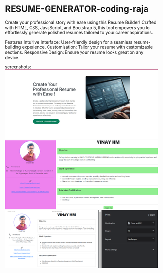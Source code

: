 # RESUME-GENERATOR-coding-raja

Create your professional story with ease using this Resume Builder! Crafted with HTML, CSS, JavaScript, and Bootstrap 5, this tool empowers you to effortlessly generate polished resumes tailored to your career aspirations.

Features
Intuitive Interface: User-friendly design for a seamless resume-building experience.
Customization: Tailor your resume with customizable sections.
Responsive Design: Ensure your resume looks great on any device.

screenshots:
![MAIN_PAGE](/MAIN/screenshots/main.png)
![PREVIEW](/MAIN/screenshots/preview.png)
![SAVE](/MAIN/screenshots/preview_and_download.png)
